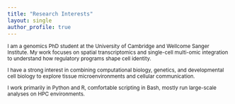 ```yaml
---
title: "Research Interests"
layout: single
author_profile: true
---
```


<small>

I am a genomics PhD student at the University of Cambridge and Wellcome Sanger Institute. My work focuses on spatial transcriptomics and single-cell multi-omic integration to understand how regulatory programs shape cell identity.

I have a strong interest in combining computational biology, genetics, and developmental cell biology to explore tissue microenvironments and cellular communication.

I work primarily in Python and R, comfortable scripting in Bash, mostly run large-scale analyses on HPC environments.

</small>
